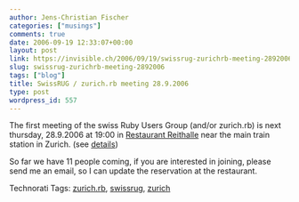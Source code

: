 ```yaml
---
author: Jens-Christian Fischer
categories: ["musings"]
comments: true
date: 2006-09-19 12:33:07+00:00
layout: post
link: https://invisible.ch/2006/09/19/swissrug-zurichrb-meeting-2892006/
slug: swissrug-zurichrb-meeting-2892006
tags: ["blog"]
title: SwissRUG / zurich.rb meeting 28.9.2006
type: post
wordpress_id: 557
---
```


The first meeting of the swiss Ruby Users Group (and/or zurich.rb) is next thursday, 28.9.2006 at 19:00 in [Restaurant Reithalle][1] near the main train station in Zurich. (see [details][2])

So far we have 11 people coming, if you are interested in joining, please send me an email, so I can update the reservation at the restaurant.


[1]: https://www.restaurant-reithalle.ch/
[2]: https://tel.search.ch/detail/b1e520745dc1e71d


Technorati Tags: [zurich.rb](https://www.technorati.com/tag/zurich.rb), [swissrug](https://www.technorati.com/tag/swissrug), [zurich](https://www.technorati.com/tag/zurich)
